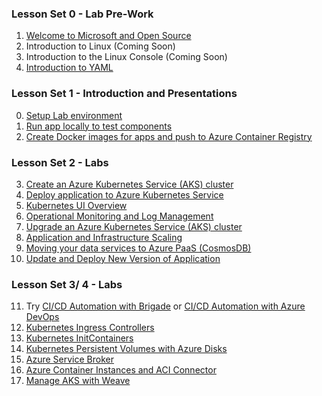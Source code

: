 
### Lesson Set 0 - Lab Pre-Work

  1. [Welcome to Microsoft and Open Source](prework/readme/welcome.md)
  2. Introduction to Linux (Coming Soon)
  3. Introduction to the Linux Console (Coming Soon)
  4. [Introduction to YAML](prework/readme/introtoyaml.md)
 

### Lesson Set  1 - Introduction and Presentations

  0. [Setup Lab environment](labs/day1-labs/00-lab-environment.md)
  1. [Run app locally to test components](labs/day1-labs/01-setup-app-local.md)
  2. [Create Docker images for apps and push to Azure Container Registry](labs/day1-labs/02-dockerize-apps.md)

### Lesson Set  2 - Labs

  3. [Create an Azure Kubernetes Service (AKS) cluster](labs/day1-labs/03-create-aks-cluster.md)
  4. [Deploy application to Azure Kubernetes Service](labs/day1-labs/04-deploy-app-aks.md)
  5. [Kubernetes UI Overview](labs/day1-labs/05-kubernetes-ui.md)
  6. [Operational Monitoring and Log Management](labs/day1-labs/06-monitoring-k8s.md)
  7. [Upgrade an Azure Kubernetes Service (AKS) cluster](labs/day1-labs/07-cluster-upgrading.md)
  8. [Application and Infrastructure Scaling](labs/day1-labs/07-cluster-scaling.md)
  9. [Moving your data services to Azure PaaS (CosmosDB)](labs/day1-labs/08-migrate-mongo-to-cosmos.md)
  10. [Update and Deploy New Version of Application](labs/day1-labs/09-update-application.md)


### Lesson Set 3/ 4 - Labs

  11. Try [CI/CD Automation with Brigade](labs/day2-labs/cicd-brigade.md) or [CI/CD Automation with Azure DevOps](labs/day2-labs/cicd-vsts.md)
  12. [Kubernetes Ingress Controllers](labs/day2-labs/ingress-controller.md)
  13. [Kubernetes InitContainers](labs/day2-labs/init-containers.md)
  14. [Kubernetes Persistent Volumes with Azure Disks](labs/day2-labs/persistent-volumes.md )
  15. [Azure Service Broker](labs/day2-labs/open-service-broker.md)
  16. [Azure Container Instances and ACI Connector](labs/day2-labs/virtual-kubelet-aci.md)
  17. [Manage AKS with Weave](labs/day2-labs/manage-aks-using-weave.md)
  
  